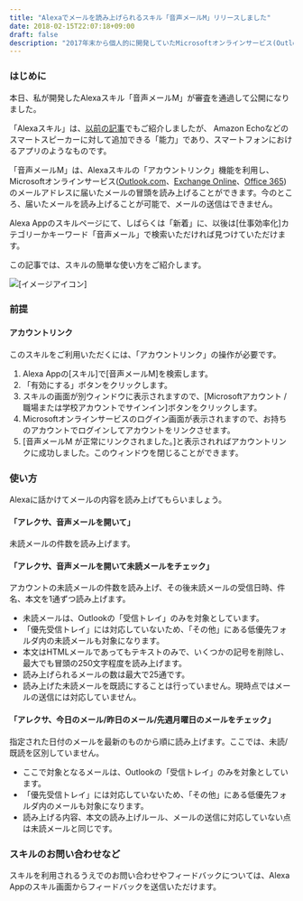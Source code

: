 ```yaml
---
title: "Alexaでメールを読み上げられるスキル「音声メールM」リリースしました"
date: 2018-02-15T22:07:18+09:00
draft: false
description: "2017年末から個人的に開発していたMicrosoftオンラインサービス(Outlook.com、Exchange Online、Office 365)のメールを読み上げるAlexaスキルが公開されました。"
---
```


<section>
    <h3>はじめに</h3>
    <p>本日、私が開発したAlexaスキル「音声メールM」が審査を通過して公開になりました。</p>
    <p>「Alexaスキル」は、<a href="/ja/amazon-alexa/usability-for-amazon-alexa-and-new-paradigm/">以前の記事</a>でもご紹介しましたが、 Amazon Echoなどのスマートスピーカーに対して追加できる「能力」であり、スマートフォンにおけるアプリのようなものです。</p>
    <p>「音声メールM」は、Alexaスキルの「アカウントリンク」機能を利用し、Microsoftオンラインサービス(<a href="https://outlook.live.com/owa/">Outlook.com</a>、<a href="https://products.office.com/ja-jp/exchange/exchange-online">Exchange Online</a>、<a href="https://products.office.com/ja-jp/business/office">Office 365</a>)のメールアドレスに届いたメールの冒頭を読み上げることができます。今のところ、届いたメールを読み上げることが可能で、メールの送信はできません。</p>
    <p>Alexa Appのスキルページにて、しばらくは「新着」に、以後は[仕事効率化]カテゴリーかキーワード「音声メール」で検索いただければ見つけていただけます。</p>
    <p>この記事では、スキルの簡単な使い方をご紹介します。</p>
    <div>
        <img class="entry-image" alt="[イメージアイコン]" src="/images/main-image-alexa-voice-mail-m.png" />
    </div>
</section>

<!--more-->

<section>
    <h3>前提</h3>
    <section>
        <h4>アカウントリンク</h4>
        <p>このスキルをご利用いただくには、「アカウントリンク」の操作が必要です。</p>
        <ol>
            <li>Alexa Appの[スキル]で[音声メールM]を検索します。</li>
            <li>「有効にする」ボタンをクリックします。</li>
            <li>スキルの画面が別ウィンドウに表示されますので、[Microsoftアカウント / 職場または学校アカウントでサインイン]ボタンをクリックします。</li>
            <li>Microsoftオンラインサービスのログイン画面が表示されますので、お持ちのアカウントでログインしてアカウントをリンクさせます。 </li>
            <li>[音声メールM が正常にリンクされました。]と表示されればアカウントリンクに成功しました。このウィンドウを閉じることができます。</li>
        </ol>
    </section>
</section>
<section>
    <h3>使い方</h3>
    <p>Alexaに話かけてメールの内容を読み上げてもらいましょう。</p>
    <section>
        <h4>「アレクサ、音声メールを開いて」</h4>
        <p>未読メールの件数を読み上げます。</p>
    </section>
    <section>
        <h4>「アレクサ、音声メールを開いて未読メールをチェック」</h4>
        <p>アカウントの未読メールの件数を読み上げ、その後未読メールの受信日時、件名、本文を1通ずつ読み上げます。</p>
        <ul>
            <li>未読メールは、Outlookの「受信トレイ」のみを対象としています。</li>
            <li>「優先受信トレイ」には対応していないため、「その他」にある低優先フォルダ内の未読メールも対象になります。</li>
            <li>本文はHTMLメールであってもテキストのみで、いくつかの記号を削除し、最大でも冒頭の250文字程度を読み上げます。</li>
            <li>読み上げられるメールの数は最大で25通です。</li>
            <li>読み上げた未読メールを既読にすることは行っていません。現時点ではメールの送信には対応していません。</li>
        </ul>
    </section>
    <section>
        <h4>「アレクサ、今日のメール/昨日のメール/先週月曜日のメールをチェック」</h4>
        <p>指定された日付のメールを最新のものから順に読み上げます。ここでは、未読/既読を区別していません。</p>
        <ul>
            <li>ここで対象となるメールは、Outlookの「受信トレイ」のみを対象としています。</li>
            <li>「優先受信トレイ」には対応していないため、「その他」にある低優先フォルダ内のメールも対象になります。</li>
            <li>読み上げる内容、本文の読み上げルール、メールの送信に対応していない点は未読メールと同じです。</li>
        </ul>
    </section>
</section>
<section>
    <h3>スキルのお問い合わせなど</h3>
    <p>スキルを利用されるうえでのお問い合わせやフィードバックについては、Alexa Appのスキル画面からフィードバックを送信いただけます。</p>
</section>
